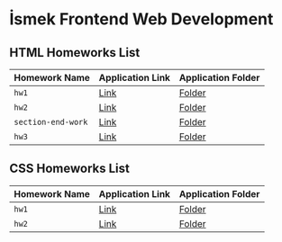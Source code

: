 # İsmek Frontend Web Development


## HTML Homeworks List

| Homework Name | Application Link | Application Folder |
| ------------- | ------------- | ------------- |
| `hw1` | [Link](https://nejlasahin.github.io/ismek-frontend-web-development/html/hw1/index.html) | [Folder](https://github.com/nejlasahin/ismek-frontend-web-development/tree/main/html/hw1) |
| `hw2` | [Link](https://nejlasahin.github.io/ismek-frontend-web-development/html/hw2/index.html) | [Folder](https://github.com/nejlasahin/ismek-frontend-web-development/tree/main/html/hw2) |
| `section-end-work` | [Link](https://nejlasahin.github.io/ismek-frontend-web-development/html/section-end-work/index.html) | [Folder](https://github.com/nejlasahin/ismek-frontend-web-development/tree/main/html/section-end-work) |
| `hw3` | [Link](https://nejlasahin.github.io/ismek-frontend-web-development/html/hw3/index.html) | [Folder](https://github.com/nejlasahin/ismek-frontend-web-development/tree/main/html/hw3) |


## CSS Homeworks List

| Homework Name | Application Link | Application Folder |
| ------------- | ------------- | ------------- |
| `hw1` | [Link](https://nejlasahin.github.io/ismek-frontend-web-development/css/hw1/index.html) | [Folder](https://github.com/nejlasahin/ismek-frontend-web-development/tree/main/css/hw1) |
| `hw2` | [Link](https://nejlasahin.github.io/ismek-frontend-web-development/css/hw2/index.html) | [Folder](https://github.com/nejlasahin/ismek-frontend-web-development/tree/main/css/hw2) |

